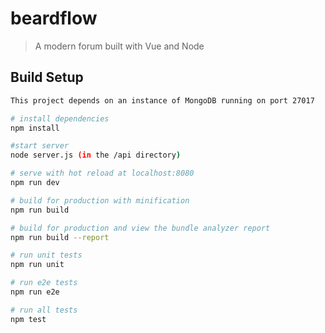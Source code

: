# beardflow

> A modern forum built with Vue and Node

## Build Setup

``` bash
This project depends on an instance of MongoDB running on port 27017

# install dependencies
npm install

#start server
node server.js (in the /api directory)

# serve with hot reload at localhost:8080
npm run dev

# build for production with minification
npm run build

# build for production and view the bundle analyzer report
npm run build --report

# run unit tests
npm run unit

# run e2e tests
npm run e2e

# run all tests
npm test
```

